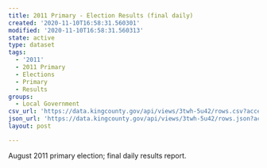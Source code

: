 ```yaml
---
title: 2011 Primary - Election Results (final daily)
created: '2020-11-10T16:58:31.560301'
modified: '2020-11-10T16:58:31.560313'
state: active
type: dataset
tags:
  - '2011'
  - 2011 Primary
  - Elections
  - Primary
  - Results
groups:
  - Local Government
csv_url: 'https://data.kingcounty.gov/api/views/3twh-5u42/rows.csv?accessType=DOWNLOAD'
json_url: 'https://data.kingcounty.gov/api/views/3twh-5u42/rows.json?accessType=DOWNLOAD'
layout: post

---
```

August 2011 primary election; final daily results report.
